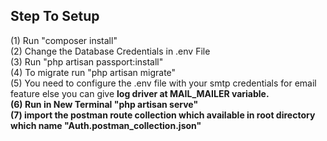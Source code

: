 
## Step To Setup
(1) Run "composer install" <br />
(2) Change the Database Credentials in .env File <br />
(3) Run "php artisan passport:install" </br>
(4) To migrate run "php artisan migrate" <br />
(5) You need to configure the .env file with your smtp credentials for email feature else you can give <b>log<b> driver at MAIL_MAILER variable. <br />
(6) Run in New Terminal "php artisan serve" <br />
(7) import the postman route collection which available in root directory which name "Auth.postman_collection.json"<br>
